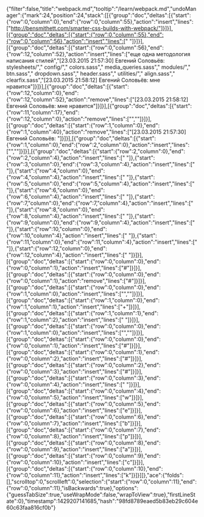 {"filter":false,"title":"webpack.md","tooltip":"/learn/webpack.md","undoManager":{"mark":24,"position":24,"stack":[[{"group":"doc","deltas":[{"start":{"row":0,"column":0},"end":{"row":0,"column":55},"action":"insert","lines":["http://bensmithett.com/smarter-css-builds-with-webpack/"]}]}],[{"group":"doc","deltas":[{"start":{"row":0,"column":55},"end":{"row":0,"column":56},"action":"insert","lines":[" "]}]}],[{"group":"doc","deltas":[{"start":{"row":0,"column":56},"end":{"row":12,"column":52},"action":"insert","lines":["еще одна методология написания стилей","[23.03.2015 21:57:30] Евгений Соловьёв: stylesheets/","  config/","    colors.sass","    media_queries.sass","  modules/","    btn.sass","    dropdown.sass","    header.sass","  utilities/","    align.sass","    clearfix.sass","[23.03.2015 21:58:12] Евгений Соловьёв: мне нравится"]}]}],[{"group":"doc","deltas":[{"start":{"row":12,"column":0},"end":{"row":12,"column":52},"action":"remove","lines":["[23.03.2015 21:58:12] Евгений Соловьёв: мне нравится"]}]}],[{"group":"doc","deltas":[{"start":{"row":11,"column":17},"end":{"row":12,"column":0},"action":"remove","lines":["",""]}]}],[{"group":"doc","deltas":[{"start":{"row":1,"column":0},"end":{"row":1,"column":40},"action":"remove","lines":["[23.03.2015 21:57:30] Евгений Соловьёв: "]}]}],[{"group":"doc","deltas":[{"start":{"row":1,"column":0},"end":{"row":2,"column":0},"action":"insert","lines":["",""]}]}],[{"group":"doc","deltas":[{"start":{"row":2,"column":0},"end":{"row":2,"column":4},"action":"insert","lines":["    "]},{"start":{"row":3,"column":0},"end":{"row":3,"column":4},"action":"insert","lines":["    "]},{"start":{"row":4,"column":0},"end":{"row":4,"column":4},"action":"insert","lines":["    "]},{"start":{"row":5,"column":0},"end":{"row":5,"column":4},"action":"insert","lines":["    "]},{"start":{"row":6,"column":0},"end":{"row":6,"column":4},"action":"insert","lines":["    "]},{"start":{"row":7,"column":0},"end":{"row":7,"column":4},"action":"insert","lines":["    "]},{"start":{"row":8,"column":0},"end":{"row":8,"column":4},"action":"insert","lines":["    "]},{"start":{"row":9,"column":0},"end":{"row":9,"column":4},"action":"insert","lines":["    "]},{"start":{"row":10,"column":0},"end":{"row":10,"column":4},"action":"insert","lines":["    "]},{"start":{"row":11,"column":0},"end":{"row":11,"column":4},"action":"insert","lines":["    "]},{"start":{"row":12,"column":0},"end":{"row":12,"column":4},"action":"insert","lines":["    "]}]}],[{"group":"doc","deltas":[{"start":{"row":0,"column":0},"end":{"row":0,"column":1},"action":"insert","lines":["#"]}]}],[{"group":"doc","deltas":[{"start":{"row":0,"column":0},"end":{"row":0,"column":1},"action":"remove","lines":["#"]}]}],[{"group":"doc","deltas":[{"start":{"row":0,"column":0},"end":{"row":1,"column":0},"action":"insert","lines":["",""]}]}],[{"group":"doc","deltas":[{"start":{"row":1,"column":0},"end":{"row":1,"column":1},"action":"insert","lines":["+"]}]}],[{"group":"doc","deltas":[{"start":{"row":1,"column":1},"end":{"row":1,"column":2},"action":"insert","lines":[" "]}]}],[{"group":"doc","deltas":[{"start":{"row":0,"column":0},"end":{"row":1,"column":0},"action":"insert","lines":["",""]}]}],[{"group":"doc","deltas":[{"start":{"row":0,"column":0},"end":{"row":0,"column":1},"action":"insert","lines":["#"]}]}],[{"group":"doc","deltas":[{"start":{"row":0,"column":1},"end":{"row":0,"column":2},"action":"insert","lines":["#"]}]}],[{"group":"doc","deltas":[{"start":{"row":0,"column":2},"end":{"row":0,"column":3},"action":"insert","lines":["#"]}]}],[{"group":"doc","deltas":[{"start":{"row":0,"column":3},"end":{"row":0,"column":4},"action":"insert","lines":[" "]}]}],[{"group":"doc","deltas":[{"start":{"row":0,"column":4},"end":{"row":0,"column":5},"action":"insert","lines":["w"]}]}],[{"group":"doc","deltas":[{"start":{"row":0,"column":5},"end":{"row":0,"column":6},"action":"insert","lines":["e"]}]}],[{"group":"doc","deltas":[{"start":{"row":0,"column":6},"end":{"row":0,"column":7},"action":"insert","lines":["b"]}]}],[{"group":"doc","deltas":[{"start":{"row":0,"column":7},"end":{"row":0,"column":8},"action":"insert","lines":["p"]}]}],[{"group":"doc","deltas":[{"start":{"row":0,"column":8},"end":{"row":0,"column":9},"action":"insert","lines":["a"]}]}],[{"group":"doc","deltas":[{"start":{"row":0,"column":9},"end":{"row":0,"column":10},"action":"insert","lines":["c"]}]}],[{"group":"doc","deltas":[{"start":{"row":0,"column":10},"end":{"row":0,"column":11},"action":"insert","lines":["k"]}]}]]},"ace":{"folds":[],"scrolltop":0,"scrollleft":0,"selection":{"start":{"row":0,"column":11},"end":{"row":0,"column":11},"isBackwards":true},"options":{"guessTabSize":true,"useWrapMode":false,"wrapToView":true},"firstLineState":0},"timestamp":1429207141685,"hash":"98fd8789eaed5b83eb29c604e60c63faa816cf0b"}